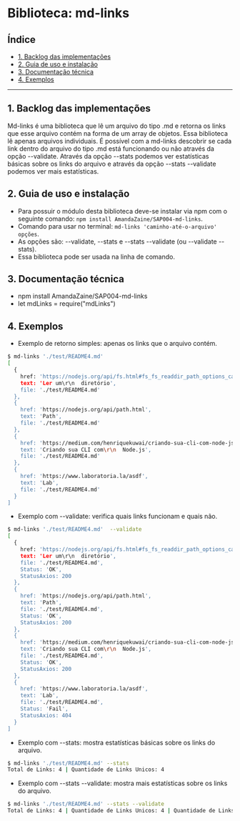 # Biblioteca: md-links

## Índice

* [1. Backlog das implementações](#1-backlog-das-implementacoes)
* [2. Guia de uso e instalação](#2-guia-de-uso-e-instalacao)
* [3. Documentação técnica](#3-documentação-tecnica)
* [4. Exemplos](#4-exemplos)

***

## 1. Backlog das implementações

Md-links é uma biblioteca que lê um arquivo do tipo .md e retorna os links que esse arquivo contém na forma de um array de objetos. Essa biblioteca lê apenas arquivos individuais. 
É possível com a md-links descobrir se cada link dentro do arquivo do tipo .md está funcionando ou não através da opção --validate.
Através da opção --stats podemos ver estatísticas básicas sobre os links do arquivo e através da opção --stats --validate podemos ver mais estatísticas. 

## 2. Guia de uso e instalação

* Para possuir o módulo desta biblioteca deve-se instalar via npm com o seguinte comando: 
`npm install AmandaZaine/SAP004-md-links`.
* Comando para usar no terminal: `md-links 'caminho-até-o-arquivo' opções`.
* As opções são: --validate, --stats e --stats --validate (ou --validate --stats).
* Essa biblioteca pode ser usada na linha de comando.

## 3. Documentação técnica

* npm install AmandaZaine/SAP004-md-links
* let mdLinks = require("mdLinks")

## 4. Exemplos

* Exemplo de retorno simples: apenas os links que o arquivo contém.
```sh
$ md-links './test/README4.md'
[
  {
    href: 'https://nodejs.org/api/fs.html#fs_fs_readdir_path_options_callback',
    text: 'Ler um\r\n  diretório',
    file: './test/README4.md'
  },
  {
    href: 'https://nodejs.org/api/path.html',
    text: 'Path',
    file: './test/README4.md'
  },
  {
    href: 'https://medium.com/henriquekuwai/criando-sua-cli-com-node-js-d6dee7d03110',
    text: 'Criando sua CLI com\r\n  Node.js',
    file: './test/README4.md'
  },
  {
    href: 'https://www.laboratoria.la/asdf',
    text: 'Lab',
    file: './test/README4.md'
  }
]
```

* Exemplo com --validate: verifica quais links funcionam e quais não.

```sh
$ md-links './test/README4.md'  --validate
[
  {
    href: 'https://nodejs.org/api/fs.html#fs_fs_readdir_path_options_callback',
    text: 'Ler um\r\n  diretório',
    file: './test/README4.md',
    Status: 'OK',
    StatusAxios: 200
  },
  {
    href: 'https://nodejs.org/api/path.html',
    text: 'Path',
    file: './test/README4.md',
    Status: 'OK',
    StatusAxios: 200
  },
  {
    href: 'https://medium.com/henriquekuwai/criando-sua-cli-com-node-js-d6dee7d03110',
    text: 'Criando sua CLI com\r\n  Node.js',
    file: './test/README4.md',
    Status: 'OK',
    StatusAxios: 200
  },
  {
    href: 'https://www.laboratoria.la/asdf',
    text: 'Lab',
    file: './test/README4.md',
    Status: 'Fail',
    StatusAxios: 404
  }
]
```

* Exemplo com --stats: mostra estatísticas básicas sobre os links do arquivo.

```sh
$ md-links './test/README4.md' --stats
Total de Links: 4 | Quantidade de Links Unicos: 4
```

* Exemplo com --stats --validate: mostra mais estatísticas sobre os links do arquivo.

```sh
$ md-links './test/README4.md' --stats --validate
Total de Links: 4 | Quantidade de Links Unicos: 4 | Quantidade de Links Quebrados: 1
```

